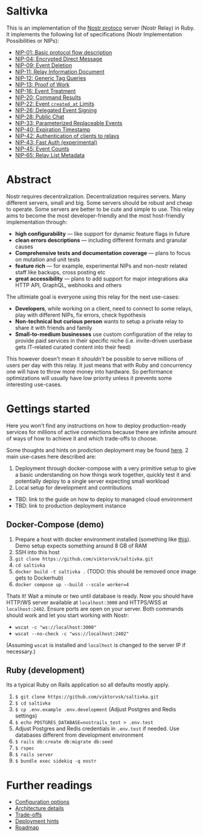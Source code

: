 # Saltivka
This is an implementation of the [Nostr protoco](https://github.com/nostr-protocol/nostr) server (Nostr Relay) in Ruby. It implements the following list of specifications (Nostr Implementation Possibilities or NIPs):

* [NIP-01: Basic protocol flow description](https://github.com/nostr-protocol/nips/blob/master/01.md)
* [NIP-04: Encrypted Direct Message](https://github.com/nostr-protocol/nips/blob/master/04.md)
* [NIP-09: Event Deletion](https://github.com/nostr-protocol/nips/blob/master/09.md)
* [NIP-11: Relay Information Document](https://github.com/nostr-protocol/nips/blob/master/11.md)
* [NIP-12: Generic Tag Queries](https://github.com/nostr-protocol/nips/blob/master/12.md)
* [NIP-13: Proof of Work](https://github.com/nostr-protocol/nips/blob/master/13.md)
* [NIP-16: Event Treatment](https://github.com/nostr-protocol/nips/blob/master/16.md)
* [NIP-20: Command Results](https://github.com/nostr-protocol/nips/blob/master/20.md)
* [NIP-22: Event `created_at` Limits](https://github.com/nostr-protocol/nips/blob/master/22.md)
* [NIP-26: Delegated Event Signing](https://github.com/nostr-protocol/nips/blob/master/26.md)
* [NIP-28: Public Chat](https://github.com/nostr-protocol/nips/blob/master/28.md)
* [NIP-33: Parameterized Replaceable Events](https://github.com/nostr-protocol/nips/blob/master/33.md)
* [NIP-40: Expiration Timestamp](https://github.com/nostr-protocol/nips/blob/master/40.md)
* [NIP-42: Authentication of clients to relays](https://github.com/nostr-protocol/nips/blob/master/42.md)
* [NIP-43: Fast Auth (experimental)](https://github.com/nostr-protocol/nips/pull/571)
* [NIP-45: Event Counts](https://github.com/nostr-protocol/nips/blob/master/45.md)
* [NIP-65: Relay List Metadata](https://github.com/nostr-protocol/nips/blob/master/65.md)

# Abstract
Nostr requires decentralization. Decentralization requires servers. Many different servers, small and big. Some servers should be robust and cheap to operate. Some servers are better to be cute and simple to use. This relay aims to become the most developer-friendly and the most host-friendly implementation through:

* **high configurability** — like support for dynamic feature flags in future
* **clean errors descriptions** — including different formats and granular causes
* **Comprehensive tests and documentation coverage** — plans to focus on mutation and unit tests
* **feature rich** — for example, experimental NIPs and non-nostr related staff like backups, cross posting etc
* **great accessibility** — plans to add support for major integrations aka HTTP API, GraphQL, webhooks and others

The ultimiate goal is everyone using this relay for the next use-cases:

* **Developers**, while working on a client, need to connect to some relays, play with different NIPs, fix errors, check hypothesis
* **Non-technical but curious person** wants to setup a private relay to share it with friends and family
* **Small-to-medium businesses** use custom configuration of the relay to provide paid services in their specific niche (i.e. invite-driven userbase gets IT-related curated content into their feed)

This however doesn't mean it *shouldn't* be possible to serve millions of users per day with this relay. It just means that with Ruby and concurrency one will have to throw more money into hardware. So performance optimizations will usually have low priority unless it prevents some interesting use-cases. 

# Gettings started
Here you won't find any instructions on how to deploy production-ready services for millions of active connections because there are infinite amount of ways of how to achieve it and which trade-offs to choose.

Some thoughts and hints on prodiction deployment may be found [here](/docs/DEPLOYMENT.md). 2 main use-cases here described are:

1. Deployment through docker-compose with a very primitive setup to give a basic understanding on how things work together, quickly test it and potentially deploy to a single server expecting small workload
2. Local setup for development and contributions

* TBD: link to the guide on how to deploy to managed cloud environment
* TBD: link to production deployment instance

## Docker-Compose (demo)
1. Prepare a host with docker environment installed (something like [this](https://www.digitalocean.com/community/tutorials/how-to-install-and-use-docker-on-ubuntu-22-04)). Demo setup expects something around 8 GB of RAM
2. SSH into this host
3. `git clone https://github.com/viktorvsk/saltivka.git`
4. `cd saltivka`
5. `docker build -t saltivka .` (TODO: this should be removed once image gets to Dockerhub)
6. `docker compose up --build --scale worker=4`

Thats it! Wait a minute or two until database is ready. Now you should have HTTP/WS server available at `localhost:3000` and HTTPS/WSS at `localhost:2402`. Ensure ports are open on your server. Both commands should work and let you start working with Nostr:

* `wscat -c "ws://localhost:3000"`
* `wscat --no-check -c "wss://localhost:2402"`

(Assuming `wscat` is installed and `localhost` is changed to the server IP if necessary.)
## Ruby (development)
Its a typical Ruby on Rails application so all defaults mostly apply.

1. `$ git clone https://github.com/viktorvsk/saltivka.git`
2. `$ cd saltivka`
3. `$ cp .env.example .env.development` (Adjust Postgres and Redis settings)
4. `$ echo POSTGRES_DATABASE=nostrails_test > .env.test`
5. Adjust Postgres and Redis credentials in `.env.test` if needed. Use databases different from development environment
6. `$ rails db:create db:migrate db:seed`
7. `$ rspec`
8. `$ rails server`
9. `$ bundle exec sidekiq -q nostr`

# Further readings
* [Configuration options](/docs/CONFIGURATION.md)
* [Architecture details](/docs/ARCHITECTURE.md)
* [Trade-offs](/docs/TRADEOFFS.md)
* [Deployment hints](/docs/DEPLOYMENT.md)
* [Roadmap](/docs/ROADMAP.md)
